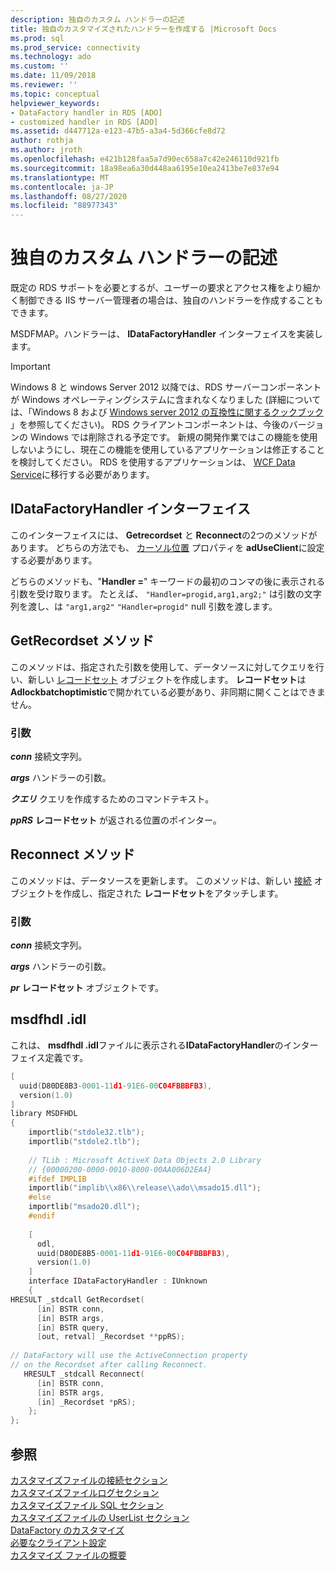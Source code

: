 ```yaml
---
description: 独自のカスタム ハンドラーの記述
title: 独自のカスタマイズされたハンドラーを作成する |Microsoft Docs
ms.prod: sql
ms.prod_service: connectivity
ms.technology: ado
ms.custom: ''
ms.date: 11/09/2018
ms.reviewer: ''
ms.topic: conceptual
helpviewer_keywords:
- DataFactory handler in RDS [ADO]
- customized handler in RDS [ADO]
ms.assetid: d447712a-e123-47b5-a3a4-5d366cfe8d72
author: rothja
ms.author: jroth
ms.openlocfilehash: e421b128faa5a7d90ec658a7c42e246110d921fb
ms.sourcegitcommit: 18a98ea6a30d448aa6195e10ea2413be7e837e94
ms.translationtype: MT
ms.contentlocale: ja-JP
ms.lasthandoff: 08/27/2020
ms.locfileid: "88977343"
---
```

# <a name="writing-your-own-customized-handler"></a>独自のカスタム ハンドラーの記述
既定の RDS サポートを必要とするが、ユーザーの要求とアクセス権をより細かく制御できる IIS サーバー管理者の場合は、独自のハンドラーを作成することもできます。  
  
 MSDFMAP。ハンドラーは、 **IDataFactoryHandler** インターフェイスを実装します。  
  
> [!IMPORTANT]
>  Windows 8 と windows Server 2012 以降では、RDS サーバーコンポーネントが Windows オペレーティングシステムに含まれなくなりました (詳細については、「Windows 8 および [Windows server 2012 の互換性に関するクックブック](https://www.microsoft.com/download/details.aspx?id=27416) 」を参照してください)。 RDS クライアントコンポーネントは、今後のバージョンの Windows では削除される予定です。 新規の開発作業ではこの機能を使用しないようにし、現在この機能を使用しているアプリケーションは修正することを検討してください。 RDS を使用するアプリケーションは、 [WCF Data Service](https://go.microsoft.com/fwlink/?LinkId=199565)に移行する必要があります。  
  
## <a name="idatafactoryhandler-interface"></a>IDataFactoryHandler インターフェイス  
 このインターフェイスには、 **Getrecordset** と **Reconnect**の2つのメソッドがあります。 どちらの方法でも、 [カーソル位置](../../reference/ado-api/cursorlocation-property-ado.md) プロパティを **adUseClient**に設定する必要があります。  
  
 どちらのメソッドも、"**Handler =**" キーワードの最初のコンマの後に表示される引数を受け取ります。 たとえば、 `"Handler=progid,arg1,arg2;"` は引数の文字列を渡し、は `"arg1,arg2"` `"Handler=progid"` null 引数を渡します。  
  
## <a name="getrecordset-method"></a>GetRecordset メソッド  
 このメソッドは、指定された引数を使用して、データソースに対してクエリを行い、新しい [レコードセット](../../reference/ado-api/recordset-object-ado.md) オブジェクトを作成します。 **レコードセット**は**Adlockbatchoptimistic**で開かれている必要があり、非同期に開くことはできません。  
  
### <a name="arguments"></a>引数  
 ***conn***  接続文字列。  
  
 ***args***  ハンドラーの引数。  
  
 ***クエリ***  クエリを作成するためのコマンドテキスト。  
  
 ***ppRS*** **レコードセット** が返される位置のポインター。  
  
## <a name="reconnect-method"></a>Reconnect メソッド  
 このメソッドは、データソースを更新します。 このメソッドは、新しい [接続](../../reference/ado-api/connection-object-ado.md) オブジェクトを作成し、指定された **レコードセット**をアタッチします。  
  
### <a name="arguments"></a>引数  
 ***conn***  接続文字列。  
  
 ***args***  ハンドラーの引数。  
  
 ***pr*** **レコードセット** オブジェクトです。  
  
## <a name="msdfhdlidl"></a>msdfhdl .idl  
 これは、 **msdfhdl .idl**ファイルに表示される**IDataFactoryHandler**のインターフェイス定義です。  
  
```cpp
[  
  uuid(D80DE8B3-0001-11d1-91E6-00C04FBBBFB3),  
  version(1.0)  
]  
library MSDFHDL  
{  
    importlib("stdole32.tlb");  
    importlib("stdole2.tlb");  
  
    // TLib : Microsoft ActiveX Data Objects 2.0 Library  
    // {00000200-0000-0010-8000-00AA006D2EA4}  
    #ifdef IMPLIB  
    importlib("implib\\x86\\release\\ado\\msado15.dll");  
    #else  
    importlib("msado20.dll");  
    #endif  
  
    [  
      odl,  
      uuid(D80DE8B5-0001-11d1-91E6-00C04FBBBFB3),  
      version(1.0)  
    ]  
    interface IDataFactoryHandler : IUnknown  
    {  
HRESULT _stdcall GetRecordset(  
      [in] BSTR conn,  
      [in] BSTR args,  
      [in] BSTR query,  
      [out, retval] _Recordset **ppRS);  
  
// DataFactory will use the ActiveConnection property  
// on the Recordset after calling Reconnect.  
   HRESULT _stdcall Reconnect(  
      [in] BSTR conn,  
      [in] BSTR args,  
      [in] _Recordset *pRS);  
    };  
};  
```  
  
## <a name="see-also"></a>参照  
 [カスタマイズファイルの接続セクション](./customization-file-connect-section.md)   
 [カスタマイズファイルログセクション](./customization-file-logs-section.md)   
 [カスタマイズファイル SQL セクション](./customization-file-sql-section.md)   
 [カスタマイズファイルの UserList セクション](./customization-file-userlist-section.md)   
 [DataFactory のカスタマイズ](./datafactory-customization.md)   
 [必要なクライアント設定](./required-client-settings.md)   
 [カスタマイズ ファイルの概要](./understanding-the-customization-file.md)